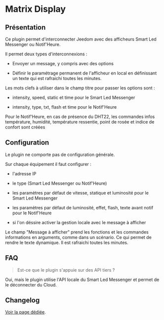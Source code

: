 # Matrix Display

## Présentation

Ce plugin permet d'interconnecter Jeedom avec des afficheurs Smart Led Messenger ou Notif'Heure.

Il permet deux types d'interconnexions :

- Envoyer un message, y compris avec des options

- Définir le paramétrage permanent de l'afficheur en local en définissant un texte qui est rafraichi toutes les minutes.

Les mots clefs à utiliser dans le champ titre pour passer les options sont :

- intensity, speed, static et time pour le Smart Led Messenger

- intensity, type, txt, flash et time pour le Notif'Heure

Pour le Notif'Heure, en cas de présence du DHT22, les commandes infos température, humidité, température ressentie, point de rosée et indice de confort sont créées

## Configuration

Le plugin ne comporte pas de configuration générale.

Sur chaque équipement il faut configurer :

  - l'adresse IP

  - le type (Smart Led Messenger ou Notif'Heure)

  - les paramètres par défaut de vitesse, statique et luminosité pour le Smart Led Messenger

  - les paramètres par défaut de luminosité, effet, flash, texte avant notif pour le Notif'Heure

  - si l'on déssire activer la gestion locale avec le message à afficher

Le champ "Message à afficher" prend les fonctions et les commandes informations en arguments, comme dans un scénario. Ce qui permet de rendre le texte dynamique. Il est rafraichi toutes les minutes.

## FAQ

> Est-ce que le plugin s'appuie sur des API tiers ?

Oui, mais le plugin utilise l'API locale du Smart Led Messenger et permet de le déconnecter du Cloud.

## Changelog

[Voir la page dédiée](changelog.md).

